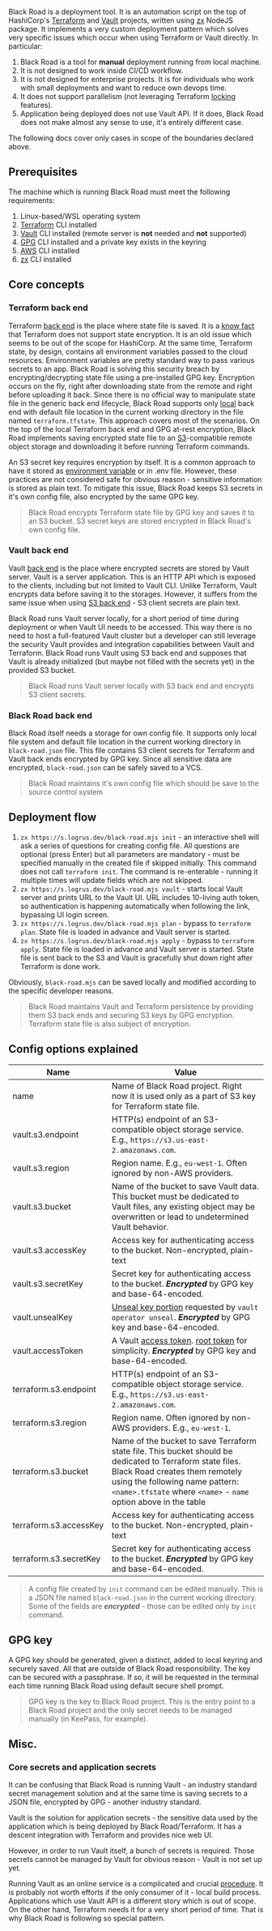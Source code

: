 Black Road is a deployment tool. It is an automation script on the top of HashiCorp's [Terraform](https://www.terraform.io) and [Vault](https://www.vaultproject.io/) projects, written using [zx](https://google.github.io/zx) NodeJS package. It implements a very custom deployment pattern which solves very specific issues which occur when using Terraform or Vault directly. In particular:

1. Black Road is a tool for **manual** deployment running from local machine.
1. It is not designed to work inside CI/CD workflow.
1. It is not designed for enterprise projects. It is for individuals who work with small deployments and want to reduce own devops time.
1. It does not support parallelism (not leveraging Terraform [locking](https://developer.hashicorp.com/terraform/language/state/locking) features).
1. Application being deployed does not use Vault API. If it does, Black Road does not make almost any sense to use, it's entirely different case.

The following docs cover only cases in scope of the boundaries declared above.

## Prerequisites

The machine which is running Black Road must meet the following requirements:

1. Linux-based/WSL operating system
1. [Terraform](https://developer.hashicorp.com/terraform/downloads) CLI installed
1. [Vault](https://developer.hashicorp.com/vault/docs/install) CLI installed (remote server is **not** needed and **not** supported)
1. [GPG](https://gnupg.org/download/) CLI installed and a private key exists in the keyring
1. [AWS](https://aws.amazon.com/cli/) CLI installed
1. [zx](https://google.github.io/zx/getting-started#install) CLI installed

## Core concepts

### Terraform back end

Terraform [back end](https://developer.hashicorp.com/terraform/language/settings/backends/configuration) is the place where state file is saved. It is a [know fact](https://github.com/hashicorp/terraform/issues/9556) that Terraform does not support state encryption. It is an old issue which seems to be out of the scope for HashiCorp. At the same time, Terraform state, by design, contains all environment variables passed to the cloud resources. Environment variables are pretty standard way to pass various secrets to an app. Black Road is solving this security breach by encrypting/decrypting state file using a pre-installed GPG key. Encryption occurs on the fly, right after downloading state from the remote and right before uploading it back. Since there is no official way to manipulate state file in the generic back end lifecycle, Black Road supports only [local](https://developer.hashicorp.com/terraform/language/settings/backends/local) back end with default file location in the current working directory in the file named `terraform.tfstate`. This approach covers most of the scenarios. On the top of the local Terraform back end and GPG at-rest encryption, Black Road implements saving encrypted state file to an [S3](https://aws.amazon.com/s3/)-compatible remote object storage and downloading it before running Terraform commands.

An S3 secret key requires encryption by itself. It is a common approach to have it stored as [environment variable](https://docs.aws.amazon.com/cli/latest/userguide/cli-configure-envvars.html) or in .env file. However, these practices are not considered safe for obvious reason - sensitive information is stored as plain text. To mitigate this issue, Black Road keeps S3 secrets in it's own config file, also encrypted by the same GPG key.

> Black Road encrypts Terraform state file by GPG key and saves it to an S3 bucket. S3 secret keys are stored encrypted in Black Road's own config file.

### Vault back end

Vault [back end](https://developer.hashicorp.com/terraform/language/state/locking) is the place where encrypted secrets are stored by Vault server. Vault is a server application. This is an HTTP API which is exposed to the clients, including but not limited to Vault CLI. Unlike Terraform, Vault encrypts data before saving it to the storages. However, it suffers from the same issue when using [S3 back end](https://developer.hashicorp.com/vault/docs/configuration/storage/s3) - S3 client secrets are plain text.

Black Road runs Vault server locally, for a short period of time during deployment or when Vault UI needs to be accessed. This way there is no need to host a full-featured Vault cluster but a developer can still leverage the security Vault provides and integration capabilities between Vault and Terraform. Black Road runs Vault using S3 back end and supposes that Vault is already initialized (but maybe not filled with the secrets yet) in the provided S3 bucket.

> Black Road runs Vault server locally with S3 back end and encrypts S3 client secrets.

### Black Road back end

Black Road itself needs a storage for own config file. It supports only local file system and default file location in the current working directory in `black-road.json` file. This file contains S3 client secrets for Terraform and Vault back ends encrypted by GPG key. Since all sensitive data are encrypted, `black-road.json` can be safely saved to a VCS.

> Black Road maintains it's own config file which should be save to the source control system

## Deployment flow

1. `zx https://s.logrus.dev/black-road.mjs init` - an interactive shell will ask a series of questions for creating config file. All questions are optional (press Enter) but all parameters are mandatory - must be specified manually in the created file if skipped initially. This command does not call `terraform init`. The command is re-enterable - running it multiple times will update fields which are not skipped.
1. `zx https://s.logrus.dev/black-road.mjs vault` - starts local Vault server and prints URL to the Vault UI. URL includes 10-living auth token, so authentication is happening automatically when following the link, bypassing UI login screen.
1. `zx https://s.logrus.dev/black-road.mjs plan` - bypass to `terraform plan`. State file is loaded in advance and Vault server is started.
1. `zx https://s.logrus.dev/black-road.mjs apply` - bypass to `terraform apply`. State file is loaded in advance and Vault server is started. State file is sent back to the S3 and Vault is gracefully shut down right after Terraform is done work.

Obviously, `black-road.mjs` can be saved locally and modified according to the specific developer reasons.

> Black Road maintains Vault and Terraform persistence by providing them S3 back ends and securing S3 keys by GPG encryption. Terraform state file is also subject of encryption.

## Config options explained

| Name | Value |
|-|-|
|name|Name of Black Road project. Right now it is used only as a part of S3 key for Terraform state file.|
|vault.s3.endpoint|HTTP(s) endpoint of an S3-compatible object storage service. E.g., `https://s3.us-east-2.amazonaws.com`.|
|vault.s3.region|Region name. E.g., `eu-west-1`. Often ignored by non-AWS providers.|
|vault.s3.bucket|Name of the bucket to save Vault data. This bucket must be dedicated to Vault files, any existing object may be overwritten or lead to undetermined Vault behavior.|
|vault.s3.accessKey|Access key for authenticating access to the bucket. Non-encrypted, plain-text|
|vault.s3.secretKey|Secret key for authenticating access to the bucket. ***Encrypted*** by GPG key and base-64-encoded.|
|vault.unsealKey|[Unseal key portion](https://developer.hashicorp.com/vault/docs/concepts/seal) requested by `vault operator unseal`. ***Encrypted*** by GPG key and base-64-encoded.|
|vault.accessToken|A Vault [access token](https://developer.hashicorp.com/vault/docs/concepts/tokens). [root token](https://developer.hashicorp.com/vault/docs/concepts/tokens#root-tokens) for simplicity. ***Encrypted*** by GPG key and base-64-encoded.|
|terraform.s3.endpoint|HTTP(s) endpoint of an S3-compatible object storage service. E.g., `https://s3.us-east-2.amazonaws.com`.|
|terraform.s3.region|Region name. Often ignored by non-AWS providers. E.g., `eu-west-1`.|
|terraform.s3.bucket|Name of the bucket to save Terraform state file. This bucket should be dedicated to Terraform state files. Black Road creates them remotely using the following name pattern: `<name>.tfstate` where `<name>` - `name` option above in the table|
|terraform.s3.accessKey|Access key for authenticating access to the bucket. Non-encrypted, plain-text|
|terraform.s3.secretKey|Secret key for authenticating access to the bucket. ***Encrypted*** by GPG key and base-64-encoded.|

> A config file created by `init` command can be edited manually. This is a JSON file named `black-road.json` in the current working directory. Some of the fields are ***encrypted*** - those can be edited only by `init` command.

## GPG key

A GPG key should be generated, given a distinct, added to local keyring and securely saved. All that are outside of Black Road responsibility. The key can be secured with a passphrase. If so, it will be requested in the terminal each time running Black Road using default secure shell prompt.

> GPG key is the key to Black Road project. This is the entry point to a Black Road project and the only secret needs to be managed manually (in KeePass, for example).

## Misc.

### Core secrets and application secrets

It can be confusing that Black Road is running Vault - an industry standard secret management solution and at the same time is saving secrets to a JSON file, encrypted by GPG - another industry standard.

Vault is the solution for application secrets - the sensitive data used by the application which is being deployed by Black Road/Terraform. It has a descent integration with Terraform and provides nice web UI.

However, in order to run Vault itself, a bunch of secrets is required. Those secrets cannot be managed by Vault for obvious reason - Vault is not set up yet.

Running Vault as an online service is a complicated and crucial [procedure](https://developer.hashicorp.com/vault/tutorials/getting-started/getting-started-deploy). It is probably not worth efforts if the only consumer of it - local build process. Applications which use Vault API is a different story which is out of scope. On the other hand, Terraform needs it for a very short period of time. That is why Black Road is following so special pattern.
